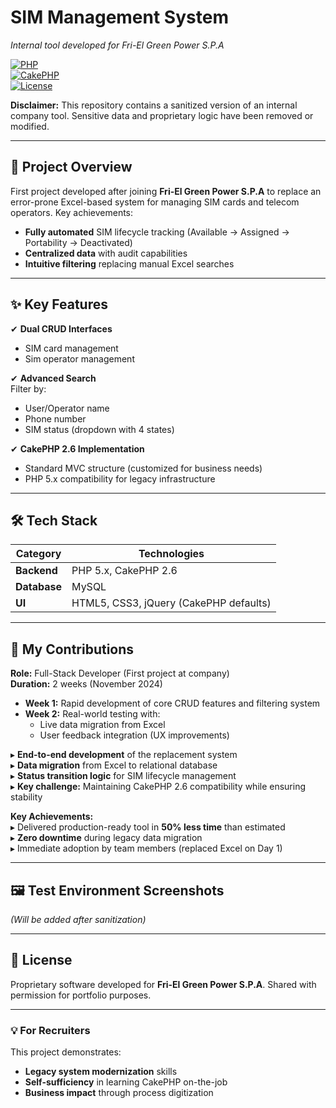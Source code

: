 # **SIM Management System**  
*Internal tool developed for Fri-El Green Power S.P.A*  

[![PHP](https://img.shields.io/badge/PHP-5.x-777BB4?logo=php)](https://php.net/)  
[![CakePHP](https://img.shields.io/badge/Framework-CakePHP_2.6-D33C43?logo=cakephp)](https://cakephp.org/)  
[![License](https://img.shields.io/badge/License-Proprietary-blue)](https://opensource.org/licenses/)  

**Disclaimer:** This repository contains a sanitized version of an internal company tool. Sensitive data and proprietary logic have been removed or modified.  

---  

## **📌 Project Overview**  
First project developed after joining **Fri-El Green Power S.P.A** to replace an error-prone Excel-based system for managing SIM cards and telecom operators. Key achievements:  
- **Fully automated** SIM lifecycle tracking (Available → Assigned → Portability → Deactivated)  
- **Centralized data** with audit capabilities  
- **Intuitive filtering** replacing manual Excel searches  

---  

## **✨ Key Features**  
✔ **Dual CRUD Interfaces**  
- SIM card management  
- Sim operator management  

✔ **Advanced Search**  
Filter by:  
- User/Operator name  
- Phone number  
- SIM status (dropdown with 4 states)  

✔ **CakePHP 2.6 Implementation**  
- Standard MVC structure (customized for business needs)  
- PHP 5.x compatibility for legacy infrastructure  

---  

## **🛠️ Tech Stack**  
| Category       | Technologies               |  
|----------------|----------------------------|  
| **Backend**   | PHP 5.x, CakePHP 2.6       |  
| **Database**  | MySQL                      |  
| **UI**        | HTML5, CSS3, jQuery (CakePHP defaults) |    

---

## **🚀 My Contributions**  
**Role:** Full-Stack Developer (First project at company)  
**Duration:** 2 weeks (November 2024)  
- **Week 1:** Rapid development of core CRUD features and filtering system  
- **Week 2:** Real-world testing with:  
  - Live data migration from Excel  
  - User feedback integration (UX improvements)
 
▸ **End-to-end development** of the replacement system  
▸ **Data migration** from Excel to relational database  
▸ **Status transition logic** for SIM lifecycle management  
▸ **Key challenge:** Maintaining CakePHP 2.6 compatibility while ensuring stability  

**Key Achievements:**  
▸ Delivered production-ready tool in **50% less time** than estimated  
▸ **Zero downtime** during legacy data migration  
▸ Immediate adoption by team members (replaced Excel on Day 1)  

---  

## **🖼️ Test Environment Screenshots**  
*(Will be added after sanitization)*  
<!--  
![SIM List View](test_screenshots/sim_list.png)  
![Filter Interface](test_screenshots/filter_ui.png)  
-->  

---  

## **📜 License**  
Proprietary software developed for **Fri-El Green Power S.P.A**. Shared with permission for portfolio purposes.  

---  

### **💡 For Recruiters**  
This project demonstrates:  
- **Legacy system modernization** skills  
- **Self-sufficiency** in learning CakePHP on-the-job  
- **Business impact** through process digitization  
